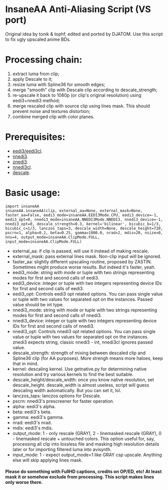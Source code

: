 # InsaneAA Anti-Aliasing Script (VS port)

Original idea by tonik & tophf, edited and ported by DJATOM.
Use this script to fix ugly upscaled anime BDs.

# Processing chain: 
   1) extract luma from clip;
   2) apply Descale to it;
   3) resize luma with Spline36 for smooth edges;
   4) merge "smooth" clip with Descale clip according to descale_strength;
   5) re-upscale it back to 1080p (or clip's original resolution) using eedi3+nnedi3 method;
   6) merge rescaled clip with source clip using lines mask. This should prevent noise and textures distortion;
   7) combine merged clip with color planes. 
 
# Prerequisites:
  - [eedi3/eedi3cl](https://github.com/HomeOfVapourSynthEvolution/VapourSynth-EEDI3).
  - [nnedi3](https://github.com/dubhater/vapoursynth-nnedi3).
  - [znedi3](https://github.com/sekrit-twc/znedi3).
  - [nnedi3cl](https://github.com/HomeOfVapourSynthEvolution/VapourSynth-NNEDI3CL).
  - [descale](https://github.com/Irrational-Encoding-Wizardry/vapoursynth-descale).
 
# Basic usage:
```python3
import insaneAA
insaneAA.insaneAA(clip, external_aa=None, external_mask=None, faster_aa=False, eedi3_mode=insaneAA.EEDI3Mode.CPU, eedi3_device=-1, eedi3_opt=0, nnedi3_mode=insaneAA.NNEDI3Mode.NNEDI3, nnedi3_device=-1, nnedi3_opt=0, descale_strength=0.3, kernel='bilinear', bicubic_b=1/3, bicubic_c=1/3, lanczos_taps=3, descale_width=None, descale_height=720, pscrn=1, alpha=0.2, beta=0.25, gamma=1000.0, nrad=2, mdis=20, nsize=0, nns=4, output_mode=insaneAA.ClipMode.FULL, input_mode=insaneAA.ClipMode.FULL)
```
  - external_aa: if clip is passed, will use it instead of making rescale.
  - external_mask: pass external lines mask. Non-clip input will be ignored.
  - faster_aa: slightly different upscaling routine, proposed by ZASTIN. Sometimes might produce worse results. But indeed it's faster, yeah.
  - eedi3_mode: string with mode or tuple with two strings representing modes for first and second calls of eedi3.
  - eedi3_device: integer or tuple with two integers representing device IDs for first and second calls of eedi3.
  - eedi3_opt: Controls eedi3 opt related options. You can pass single value or tuple with two values for separated opt on the instances. Passed value should be int type.
  - nnedi3_mode: string with mode or tuple with two strings representing modes for first and second calls of nnedi3.
  - nnedi3_device: integer or tuple with two integers representing device IDs for first and second calls of nnedi3.
  - nnedi3_opt: Controls nnedi3 opt related options. You can pass single value or tuple with two values for separated opt on the instances. znedi3 expects string, classic nnedi3 - int, nnedi3cl ignores passed value. 
  - descale_strength: strength of mixing between descaled clip and Spline36 clip (for AA purposes). More strengh means more haloes, keep that in mind.
  - kernel: descaling kernel. Use getnative.py for determining native resolution and try various kernels to find the best suitable.
  - descale_height/descale_width: once you know native resolution, set descale_height. descale_width is almost useless, script will guess descaling width automatically. But you can set it, lol.
  - lanczos_taps: lanczos options for Descale.
  - pscrn: nnedi3's prescreener for faster operation.
  - alpha: eedi3's alpha.
  - beta: eedi3's beta.
  - gamma: eedi3's gamma.
  - nrad: eedi3's nrad.
  - mdis: eedi3's mdis.
  - output_mode: 1 - only rescale (GRAY), 2 - linemasked rescale (GRAY), 0 - linemasked rescale + untouched colors. This option useful for, say, processing all clip into lossless file and masking high resolution details later or for importing filtered luma into avisynth.
  - input_mode: 1 - expect output_mode=1 like GRAY csp upscale. Anything else will skip applying lines mask.
#### Please do something with FullHD captions, credits on OP/ED, etc! At least mask it or somehow exclude from processing. This script makes lines only worse there.
